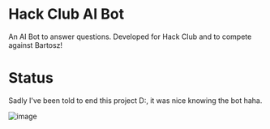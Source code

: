 # Hack Club AI Bot

An AI Bot to answer questions. Developed for Hack Club and to compete against Bartosz!

# Status

Sadly I've been told to end this project D:, it was nice knowing the bot haha.

![image](https://github.com/user-attachments/assets/5d17784d-93df-4825-b548-02b6a8d39d57)
